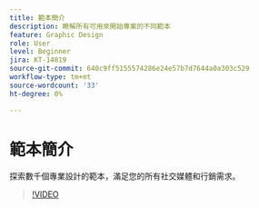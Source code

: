 ```yaml
---
title: 範本簡介
description: 瞭解所有可用來開始專案的不同範本
feature: Graphic Design
role: User
level: Beginner
jira: KT-14819
source-git-commit: 640c9ff5155574286e24e57b7d7644a0a303c529
workflow-type: tm+mt
source-wordcount: '33'
ht-degree: 0%

---
```


# 範本簡介

探索數千個專業設計的範本，滿足您的所有社交媒體和行銷需求。

>[!VIDEO](https://video.tv.adobe.com/v/3426927?quality=12&learn=on&hidetitle=true)
